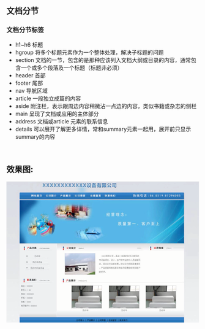 ## 文档分节

### 文档分节标签
* h1~h6 标题
* hgroup 将多个标题元素作为一个整体处理，解决子标题的问题
* section 文档的一节，包含的是那种应该列入文档大纲或目录的内容，通常包含一个或多个段落及一个标题（标题非必须）
* header 首部
* footer 尾部
* nav 导航区域
* article 一段独立成篇的内容
* aside 附注栏，表示跟周边内容稍微沾一点边的内容，类似书籍或杂志的侧栏
* main 呈现了文档<body>或应用的主体部分
* address 文档或article 元素的联系信息
* details 可以展开了解更多详情，常和summary元素一起用，展开前只显示summary的内容

```


```
## 效果图:
![文档分节](./demo1.png)